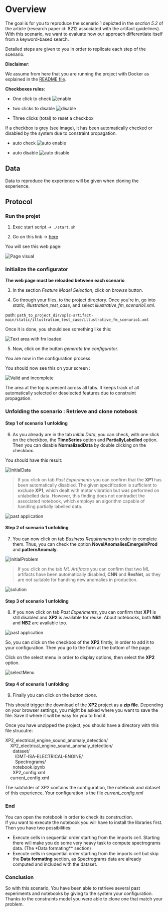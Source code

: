 # Overview

The goal is for you to reproduce the scenario 1 depicted in the _section 5.2_ of the article (research paper id: 8212 associated with the artifact guidelines).
With this scenario, we want to evaluate how our approach differentiate itself from a keyword-based search.

Detailed steps are given to you in order to replicate each step of the scenario.

**Disclaimer**:

We assume from here that you are running the project with Docker as explained in the [README file](https://anonymous.4open.science/r/splc-artifact-files/README.md).

**Checkboxes rules**:

- One click to check ![enable](../assets/all/enable.png)

- two clicks to disable ![disable](../assets/all/disable.png)

- Three clicks (total) to reset a checkbox

If a checkbox is grey (see image), it has been automatically checked or disabled by the system due to constraint propagation.

- auto check ![auto enable](../assets/all/auto_enable.png)

- auto disable ![auto disable](../assets/all/auto_disable.png)

## Data

Data to reproduce the experience will be given when cloning the experience.

## Protocol

### Run the projet

1. Exec start script -> `./start.sh`

2. Go on this link -> [here](http://localhost:5050/)

You will see this web page:

![Page visual](../assets/reproduce/app_full_page.png)

### Initialize the configurator

**The web page must be reloaded between each scenario**

3. In the section _Feature Model Selection_, click on _browse_ button.

4. Go through your files, to the project directory. Once you're in, go into _static_, _illustration_test_case_, and select _illustrative_fm_scenario1.xml_.

path: `path_to_project_dir/splc-artifact-main/static/illustration_test_case/illustrative_fm_scenario1.xml`

Once it is done, you should see something like this:

![Text area with fm loaded](../assets/scenarios/scenario_1/fm_loaded_scenario1.png)

5. Now, click on the button _generate the configurator_.

You are now in the configuration process.

You should now see this on your screen :

![Valid and incomplete](../assets/reproduce/configuration_process.png)

The area at the top is present across all tabs. It keeps track of all automatically selected or deselected features due to constraint propagation.

### Unfolding the scenario : Retrieve and clone notebook

#### Step 1 of scenario 1 unfolding

6. As you already are in the tab _Initial Data_, you can check, with one click on the checkbox, the **TimeSeries** option and **PartiallyLabelled** option. Then you can disable **NormalizedData** by double clicking on the checkbox.

You should have this result:

![InitialData](../assets/scenarios/scenario_1/initialData_scenario1.png)

> If you click on tab _Past Experiments_ you can confirm that the **XP1** has been automatically disabled. The given specification is sufficient to exclude **XP1**, which dealt with motor vibration but was performed on unlabelled data. However, this finding does not contradict the
> associated notebook, which employs an algorithm capable of
> handling partially labelled data.

![past application](../assets/scenarios/scenario_1/past_appli_scenario1.png)

#### Step 2 of scenario 1 unfolding

7. You can now click on tab _Business Requirements_ in order to complete them. Thus, you can check the option **NovelAnomaliesEmergeInProd** and **patternAnomaly**.

![InitialProblem](../assets/scenarios/scenario_1/initialProblem_scenario1.png)

> If you click on the tab _ML Artifacts_ you can confirm that two ML artifacts have been automatically disabled, **CNN** and **ResNet**, as they are not suitable for handling new anomalies in production.

![solution](../assets/scenarios/scenario_1/solution_scenario1.png)

#### Step 3 of scenario 1 unfolding

8. If you now click on tab _Past Experiments_, you can confirm that **XP1** is still disabled and **XP2** is available for reuse. About notebooks, both **NB1** and **NB2** are available too.

![past application](../assets/scenarios/scenario_1/past_appli_scenario1.png)

So, you can click on the checkbox of the **XP2** firstly, in order to add it to your configuration. Then you go to the form at the bottom of the page.

Click on the select menu in order to display options, then select the **XP2** option.

![selectMenu](../assets/scenarios/scenario_1/select_menu_scenario1.png)

#### Step 4 of scenario 1 unfolding

9. Finally you can click on the button _clone_.

This should trigger the download of the **XP2** project as a **zip file**. Depending on your browser settings, you might be asked where you want to save the file. Save it where it will be easy for you to find it.

Once you have unzipped the project, you should have a directory with this file strucutre:

XP2_electrical_engine_sound_anomaly_detection/  
&nbsp;&nbsp;&nbsp; XP2_electrical_engine_sound_anomaly_detection/  
&nbsp;&nbsp;&nbsp;&nbsp;&nbsp; dataset/  
&nbsp;&nbsp;&nbsp;&nbsp;&nbsp;&nbsp;&nbsp; IDMT-ISA-ELECTRICAL-ENGINE/  
&nbsp;&nbsp;&nbsp;&nbsp;&nbsp;&nbsp;&nbsp; Spectrograms/  
&nbsp;&nbsp;&nbsp;&nbsp;&nbsp; notebook.ipynb  
&nbsp;&nbsp;&nbsp;&nbsp;&nbsp; XP2_config.xml  
&nbsp;&nbsp;&nbsp; current_config.xml

The subfolder of XP2 contains the configuration, the notebook and dataset of this experience.
Your configuration is the file _current_config.xml_

### End

You can open the notebook in order to check its construction.  
If you want to execute the notebook you will have to install the libraries first.
Then you have two possibilities:

- Execute cells in sequential order starting from the imports cell. Starting there will make you do some very heavy task to compute spectrograms data. (The \*Data formating\*\* section)
- Execute cells in sequential order starting from the imports cell but skip the **Data formating** section, as Spectrograms data are already computed and included with the dataset.

### Conclusion

So with this scenario, You have been able to retrieve several past experiments and notebooks by giving to the system your configuration. Thanks to the constraints model you were able to clone one that match your problem.
